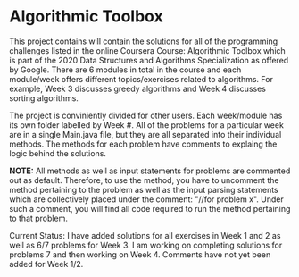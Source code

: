 # Algorithmic Toolbox
This project contains will contain the solutions for all of the programming challenges listed in the online Coursera Course: Algorithmic Toolbox which is part of the 2020 Data Structures and Algorithms Specialization as offered by Google. There are 6 modules in total in the course and each module/week offers different topics/exercises related to algorithms. For example, Week 3 discusses greedy algorithms and Week 4 discusses sorting algorithms. 

The project is conviniently divided for other users. Each week/module has its own folder labelled by Week #. All of the problems for a particular week are in a single Main.java file, but they are all separated into their individual methods. The methods for each problem have comments to explaing the logic behind the solutions. 

**NOTE:** All methods as well as input statements for problems are commented out as default. Therefore, to use the method, you have to uncomment the method pertaining to the problem as well as the input parsing statements which are collectively placed under the comment: "//for problem x". Under such a comment, you will find all code required to run the method pertaining to that problem.
  
Current Status: I have added solutions for all exercises in Week 1 and 2 as well as 6/7 problems for Week 3. I am working on completing solutions for problems 7 and then working on Week 4. Comments have not yet been added for Week 1/2. 
